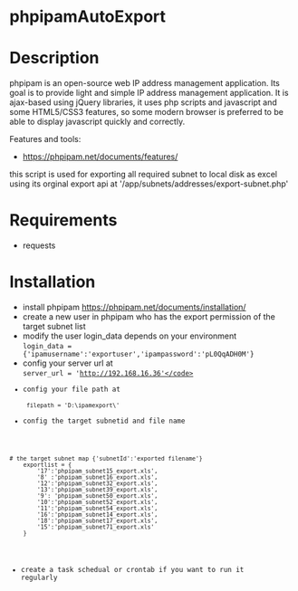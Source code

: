 # phpipamAutoExport

Description
===========
phpipam is an open-source web IP address management application. Its goal is to provide light and simple IP address management application.
It is ajax-based using jQuery libraries, it uses php scripts and javascript and some HTML5/CSS3 features, so some modern browser is preferred
to be able to display javascript quickly and correctly.

Features and tools:
- https://phpipam.net/documents/features/

this script is used for exporting all required subnet to local disk as excel using its orginal export api at '/app/subnets/addresses/export-subnet.php'

Requirements
============
- requests

Installation
============
- install phpipam https://phpipam.net/documents/installation/
- create a new user in phpipam who has the export permission of the target subnet list
- modify the user login_data depends on your environment  
<code>login_data = {'ipamusername':'exportuser','ipampassword':'pL0QqADH0M'}</code>
- config your server url at    
<code>server_url = 'http://192.168.16.36'</code>
- config your file path at  
<code> filepath = 'D:\\ipamexport\\'</code>
- config the target subnetid and file name 
```
# the target subnet map {'subnetId':'exported filename'}
    exportlist = {
        '17':'phpipam_subnet15_export.xls',
        '8' :'phpipam_subnet16_export.xls',
        '12':'phpipam_subnet32_export.xls',
        '13':'phpipam_subnet39_export.xls',
        '9': 'phpipam_subnet50_export.xls',
        '10':'phpipam_subnet52_export.xls',
        '11':'phpipam_subnet54_export.xls',
        '16':'phpipam_subnet14_export.xls',
        '18':'phpipam_subnet17_export.xls',
        '15':'phpipam_subnet71_export.xls'
    }
```
- create a task schedual or crontab if you want to run it regularly
